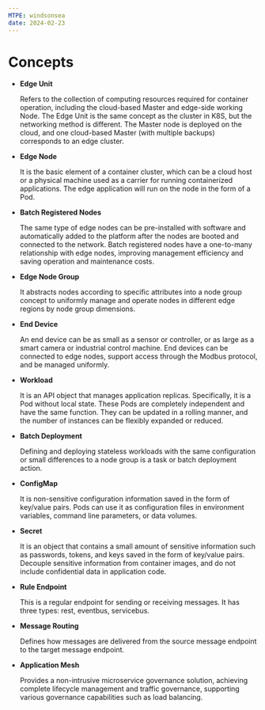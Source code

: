 ```yaml
---
MTPE: windsonsea
date: 2024-02-23
---
```


# Concepts

- **Edge Unit**

    Refers to the collection of computing resources required for container operation, including the cloud-based
    Master and edge-side working Node. The Edge Unit is the same concept as the cluster in K8S, but the
    networking method is different. The Master node is deployed on the cloud, and one cloud-based Master
    (with multiple backups) corresponds to an edge cluster.

- **Edge Node**

    It is the basic element of a container cluster, which can be a cloud host or a physical machine used as
    a carrier for running containerized applications. The edge application will run on the node in the form of a Pod.

- **Batch Registered Nodes**

    The same type of edge nodes can be pre-installed with software and automatically added to the platform after
    the nodes are booted and connected to the network. Batch registered nodes have a one-to-many relationship
    with edge nodes, improving management efficiency and saving operation and maintenance costs.

- **Edge Node Group**

    It abstracts nodes according to specific attributes into a node group concept to uniformly manage and operate
    nodes in different edge regions by node group dimensions.

- **End Device**

    An end device can be as small as a sensor or controller, or as large as a smart camera or industrial control
    machine. End devices can be connected to edge nodes, support access through the Modbus protocol, and be
    managed uniformly.

- **Workload**

    It is an API object that manages application replicas. Specifically, it is a Pod without local state.
    These Pods are completely independent and have the same function. They can be updated in a rolling manner,
    and the number of instances can be flexibly expanded or reduced.

- **Batch Deployment**

    Defining and deploying stateless workloads with the same configuration or small differences to a node group
    is a task or batch deployment action.

- **ConfigMap**

    It is non-sensitive configuration information saved in the form of key/value pairs. Pods can use it as
    configuration files in environment variables, command line parameters, or data volumes.

- **Secret**

    It is an object that contains a small amount of sensitive information such as passwords, tokens, and keys
    saved in the form of key/value pairs. Decouple sensitive information from container images, and do not
    include confidential data in application code.

- **Rule Endpoint**

    This is a regular endpoint for sending or receiving messages. It has three types: rest, eventbus, servicebus.

- **Message Routing**

    Defines how messages are delivered from the source message endpoint to the target message endpoint.

- **Application Mesh**

    Provides a non-intrusive microservice governance solution, achieving complete lifecycle management
    and traffic governance, supporting various governance capabilities such as load balancing.

